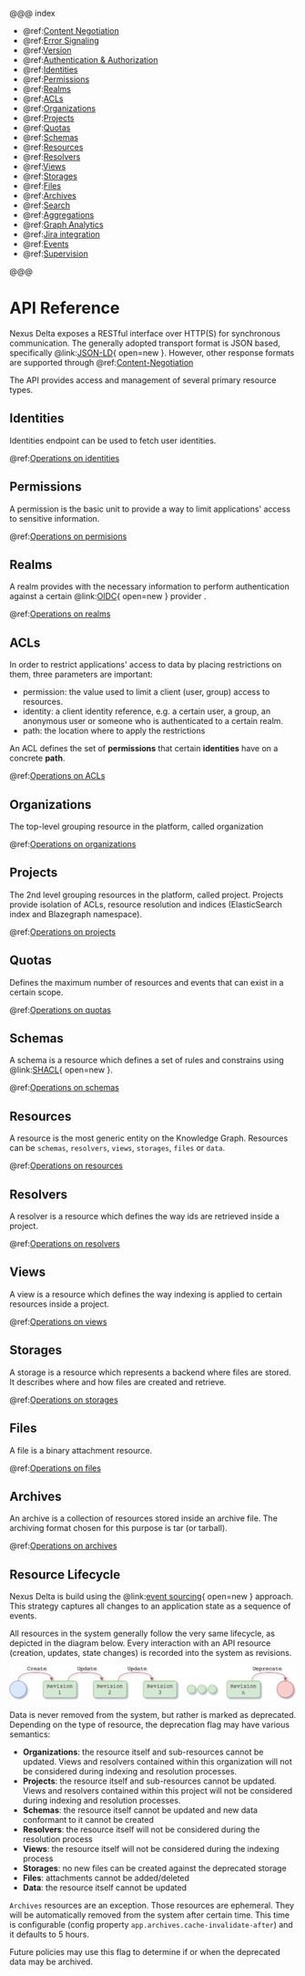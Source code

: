 @@@ index

* @ref:[Content Negotiation](content-negotiation.md)
* @ref:[Error Signaling](error-signaling.md)
* @ref:[Version](version.md)
* @ref:[Authentication & Authorization](authentication.md)
* @ref:[Identities](identities.md)
* @ref:[Permissions](permissions-api.md)
* @ref:[Realms](realms-api.md)
* @ref:[ACLs](acls-api.md)
* @ref:[Organizations](orgs-api.md)
* @ref:[Projects](projects-api.md)
* @ref:[Quotas](quotas.md)
* @ref:[Schemas](schemas-api.md)
* @ref:[Resources](resources-api.md)
* @ref:[Resolvers](resolvers-api.md)
* @ref:[Views](views/index.md)
* @ref:[Storages](storages-api.md)
* @ref:[Files](files-api.md)
* @ref:[Archives](archives-api.md)
* @ref:[Search](search-api.md)
* @ref:[Aggregations](aggregations-api.md)
* @ref:[Graph Analytics](graph-analytics-api.md)
* @ref:[Jira integration](jira.md)
* @ref:[Events](events-api.md)
* @ref:[Supervision](supervision-api.md)

@@@

# API Reference

Nexus Delta exposes a RESTful interface over HTTP(S) for synchronous communication. The generally adopted transport 
format is JSON based, specifically @link:[JSON-LD](https://json-ld.org/){ open=new }. However, other response formats are supported through @ref:[Content-Negotiation](content-negotiation.md)

The API provides access and management of several primary resource types.

## Identities
Identities endpoint can be used to fetch user identities.

@ref:[Operations on identities](identities.md)

## Permissions
A permission is the basic unit to provide a way to limit applications' access to sensitive information.

@ref:[Operations on permisions](permissions-api.md)

## Realms 
A realm provides with the necessary information to perform authentication against a certain 
@link:[OIDC](https://en.wikipedia.org/wiki/OpenID_Connect){ open=new } provider .  

@ref:[Operations on realms](realms-api.md)

## ACLs

In order to restrict applications' access to data by placing restrictions on them, three parameters are important:

- permission: the value used to limit a client (user, group) access to resources.
- identity: a client identity reference, e.g. a certain user, a group, an anonymous user or someone who is 
  authenticated to a certain realm.
- path: the location where to apply the restrictions

An ACL defines the set of **permissions** that certain **identities** have on a concrete **path**.

@ref:[Operations on ACLs](acls-api.md)


## Organizations 

The top-level grouping resource in the platform, called organization

@ref:[Operations on organizations](orgs-api.md)

## Projects

The 2nd level grouping resources in the platform, called project. Projects provide isolation of ACLs, resource 
resolution and indices (ElasticSearch index and Blazegraph namespace).

@ref:[Operations on projects](projects-api.md)

## Quotas
Defines the maximum number of resources and events that can exist in a certain scope.

@ref:[Operations on quotas](quotas.md)

## Schemas

A schema is a resource which defines a set of rules and constrains using @link:[SHACL](https://www.w3.org/TR/shacl/){ open=new }. 

@ref:[Operations on schemas](schemas-api.md)

## Resources

A resource is the most generic entity on the Knowledge Graph. Resources can be `schemas`, `resolvers`, `views`,
`storages`, `files` or `data`.

@ref:[Operations on resources](resources-api.md)

## Resolvers

A resolver is a resource which defines the way ids are retrieved inside a project.

@ref:[Operations on resolvers](resolvers-api.md)

## Views

A view is a resource which defines the way indexing is applied to certain resources inside a project.

@ref:[Operations on views](views/index.md)

## Storages

A storage is a resource which represents a backend where files are stored. It describes where and how files are created and retrieve.

@ref:[Operations on storages](storages-api.md)

## Files

A file is a binary attachment resource.

@ref:[Operations on files](files-api.md)

## Archives

An archive is a collection of resources stored inside an archive file. The archiving format chosen for this purpose is tar (or tarball).

@ref:[Operations on archives](archives-api.md)

## Resource Lifecycle

Nexus Delta is build using the @link:[event sourcing](https://martinfowler.com/eaaDev/EventSourcing.html){ open=new } 
approach. This strategy captures all changes to an application state as a sequence of events.

All resources in the system generally follow the very same lifecycle, as depicted in the diagram below. Every 
interaction with an API resource (creation, updates, state changes) is recorded into the system as revisions.

![Resource Lifecycle](assets/resources/lifecycle.png "Resource Lifecycle")

Data is never removed from the system, but rather is marked as deprecated. Depending on the type of resource, the 
deprecation flag may have various semantics:

- **Organizations**: the resource itself and sub-resources cannot be updated. Views and resolvers contained within 
  this organization will not be considered during indexing and resolution processes.
- **Projects**: the resource itself and sub-resources cannot be updated. Views and resolvers contained within this 
  project will not be considered during indexing and resolution processes.
- **Schemas**: the resource itself cannot be updated and new data conformant to it cannot be created
- **Resolvers**: the resource itself will not be considered during the resolution process
- **Views**: the resource itself will not be considered during the indexing process
- **Storages**: no new files can be created against the deprecated storage
- **Files**: attachments cannot be added/deleted
- **Data**: the resource itself cannot be updated

`Archives` resources are an exception. Those resources are ephemeral. They will be automatically removed from the 
system after certain time. This time is configurable (config property `app.archives.cache-invalidate-after`) and it 
defaults to 5 hours.

Future policies may use this flag to determine if or when the deprecated data may be archived.

[SHACL]: https://www.w3.org/TR/shacl/
